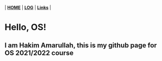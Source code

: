 | [**HOME**]() | [**LOG**](TXT/mylog.txt) | [**Links**](LINKS) |

# Hello, OS!
## I am Hakim Amarullah, this is my github page for OS 2021/2022 course
